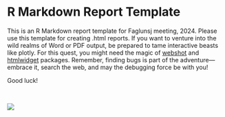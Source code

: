 # R Markdown Report Template
This is an R Markdown report template for Faglunsj meeting, 2024. Please use this template for creating .html reports. If you want to venture into the wild realms of Word or PDF output, be prepared to tame interactive beasts like plotly. For this quest, you might need the magic of [webshot](https://cran.r-project.org/web/packages/webshot/index.html) and [htmlwidget](https://cran.r-project.org/web/packages/htmlwidgets/index.html) packages. Remember, finding bugs is part of the adventure—embrace it, search the web, and may the debugging force be with you! 

Good luck!

<br>

![](https://i.giphy.com/media/v1.Y2lkPTc5MGI3NjExZjVpZHdjZXU0bXA0am9hM2tvZHBvOGR1Z3A4MTliOG1rdHlwdGcycCZlcD12MV9pbnRlcm5hbF9naWZfYnlfaWQmY3Q9cw/lQ1AZ2ezwwrD8OiOAK/giphy.gif)


